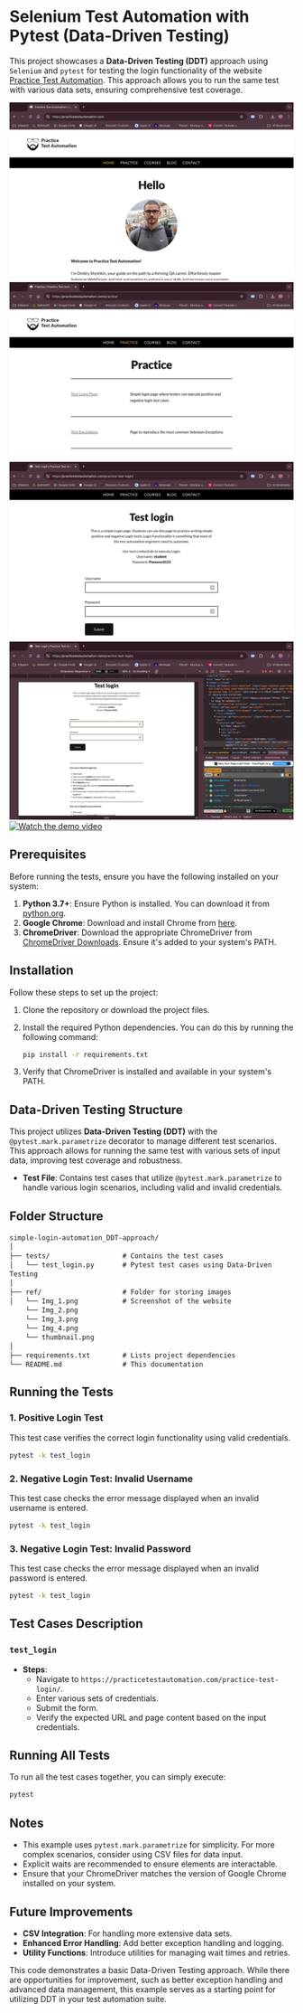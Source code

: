 # Selenium Test Automation with Pytest (Data-Driven Testing)

This project showcases a **Data-Driven Testing (DDT)** approach using `Selenium` and `pytest` for testing the login functionality of the website [Practice Test Automation](https://practicetestautomation.com/). This approach allows you to run the same test with various data sets, ensuring comprehensive test coverage.

![Website Screenshot1](ref/Img_1.png)
![Website Screenshot2](ref/Img_2.png)
![Website Screenshot3](ref/Img_3.png)
![Website Screenshot4](ref/Img_4.png)
[![Watch the demo video](https://github.com/Only1JohnN/simple-login-automation_basic-approach/raw/main/ref/thumbnail.png)](https://youtu.be/TSmiWM8m0mw?si=IXYvcleOSsW7HeT-)

## Prerequisites

Before running the tests, ensure you have the following installed on your system:

1. **Python 3.7+**: Ensure Python is installed. You can download it from [python.org](https://www.python.org/downloads/).
2. **Google Chrome**: Download and install Chrome from [here](https://www.google.com/chrome/).
3. **ChromeDriver**: Download the appropriate ChromeDriver from [ChromeDriver Downloads](https://sites.google.com/chromium.org/driver/). Ensure it's added to your system's PATH.

## Installation

Follow these steps to set up the project:

1. Clone the repository or download the project files.

2. Install the required Python dependencies. You can do this by running the following command:

    ```bash
    pip install -r requirements.txt
    ```

3. Verify that ChromeDriver is installed and available in your system's PATH.

## Data-Driven Testing Structure

This project utilizes **Data-Driven Testing (DDT)** with the `@pytest.mark.parametrize` decorator to manage different test scenarios. This approach allows for running the same test with various sets of input data, improving test coverage and robustness.

- **Test File**: Contains test cases that utilize `@pytest.mark.parametrize` to handle various login scenarios, including valid and invalid credentials.

## Folder Structure

```
simple-login-automation_DDT-approach/
│
├── tests/                  # Contains the test cases
│   └── test_login.py       # Pytest test cases using Data-Driven Testing
│
├── ref/                    # Folder for storing images
│   └── Img_1.png           # Screenshot of the website
    └── Img_2.png
    └── Img_3.png
    └── Img_4.png
    └── thumbnail.png
│
├── requirements.txt        # Lists project dependencies
└── README.md               # This documentation
```

## Running the Tests

### 1. Positive Login Test

This test case verifies the correct login functionality using valid credentials.

```bash
pytest -k test_login
```

### 2. Negative Login Test: Invalid Username

This test case checks the error message displayed when an invalid username is entered.

```bash
pytest -k test_login
```

### 3. Negative Login Test: Invalid Password

This test case checks the error message displayed when an invalid password is entered.

```bash
pytest -k test_login
```

## Test Cases Description

### `test_login`

- **Steps**:
  - Navigate to `https://practicetestautomation.com/practice-test-login/`.
  - Enter various sets of credentials.
  - Submit the form.
  - Verify the expected URL and page content based on the input credentials.

## Running All Tests

To run all the test cases together, you can simply execute:

```bash
pytest
```

## Notes

- This example uses `pytest.mark.parametrize` for simplicity. For more complex scenarios, consider using CSV files for data input.
- Explicit waits are recommended to ensure elements are interactable.
- Ensure that your ChromeDriver matches the version of Google Chrome installed on your system.

## Future Improvements

- **CSV Integration**: For handling more extensive data sets.
- **Enhanced Error Handling**: Add better exception handling and logging.
- **Utility Functions**: Introduce utilities for managing wait times and retries.

This code demonstrates a basic Data-Driven Testing approach. While there are opportunities for improvement, such as better exception handling and advanced data management, this example serves as a starting point for utilizing DDT in your test automation suite.
